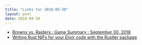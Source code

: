 ```yaml
---
title: "Links for 2018-09-30"
layout: post
date: 2018-09-30
---
```


* [Browns vs. Raiders : Game Summary : September 30, 2018](http://www.espn.com/nfl/game?gameId=401030930)
* [Writing Rust NIFs for your Elixir code with the Rustler package](https://medium.com/@jacob.lerche/writing-rust-nifs-for-your-elixir-code-with-the-rustler-package-d884a7c0dbe3)
